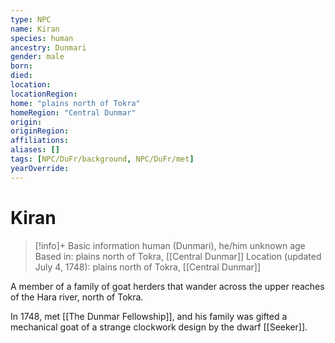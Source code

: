 ```yaml
---
type: NPC
name: Kiran
species: human
ancestry: Dunmari
gender: male
born: 
died: 
location: 
locationRegion:
home: "plains north of Tokra"
homeRegion: "Central Dunmar"
origin:
originRegion:
affiliations: 
aliases: []
tags: [NPC/DuFr/background, NPC/DuFr/met]
yearOverride: 
---
```

# Kiran
>[!info]+ Basic information
>human (Dunmari), he/him
>unknown age
>Based in: plains north of Tokra, [[Central Dunmar]]
>Location (updated July 4, 1748): plains north of Tokra, [[Central Dunmar]]

A member of a family of goat herders that wander across the upper reaches of the Hara river, north of Tokra. 

In 1748, met [[The Dunmar Fellowship]], and his family was gifted a mechanical goat of a strange clockwork design by the dwarf [[Seeker]]. 